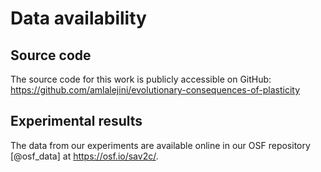 # Data availability

## Source code

The source code for this work is publicly accessible on GitHub: <https://github.com/amlalejini/evolutionary-consequences-of-plasticity>

## Experimental results

The data from our experiments are available online in our OSF repository [@osf_data] at <https://osf.io/sav2c/>.